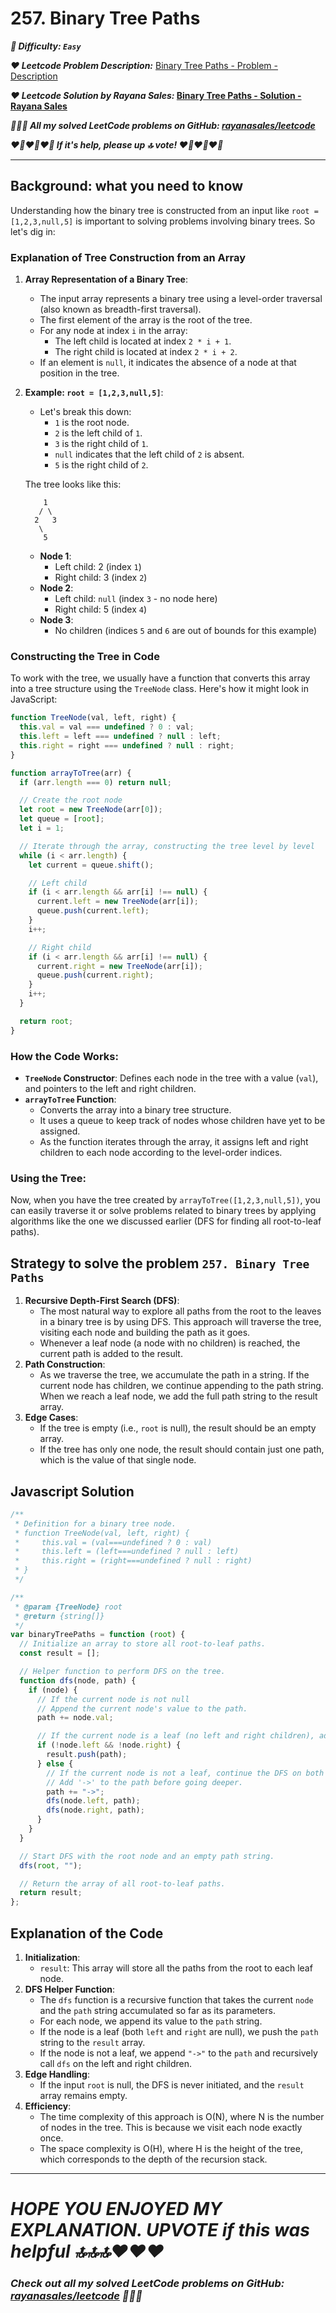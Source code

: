 # 257. Binary Tree Paths

**_🌱 Difficulty: `Easy`_**

**_❤️ Leetcode Problem Description:_** [Binary Tree Paths - Problem - Description](https://leetcode.com/problems/binary-tree-paths/description/)

**_❤️ Leetcode Solution by Rayana Sales:_ [Binary Tree Paths - Solution - Rayana Sales](https://leetcode.com/problems/binary-tree-paths/solutions/5696042/runtime-52ms-beats-83-48-simple-to-understand-javascript-solution/)**

**_💁🏻‍♀️ All my solved LeetCode problems on GitHub: [rayanasales/leetcode](https://github.com/rayanasales/leetcode)_**

**_❤️‍🔥❤️‍🔥❤️‍🔥 If it's help, please up 🔝 vote! ❤️‍🔥❤️‍🔥❤️‍🔥_**

---

## Background: what you need to know

Understanding how the binary tree is constructed from an input like `root = [1,2,3,null,5]` is important to solving problems involving binary trees. So let's dig in:

### Explanation of Tree Construction from an Array

1. **Array Representation of a Binary Tree**:

   - The input array represents a binary tree using a level-order traversal (also known as breadth-first traversal).
   - The first element of the array is the root of the tree.
   - For any node at index `i` in the array:
     - The left child is located at index `2 * i + 1`.
     - The right child is located at index `2 * i + 2`.
   - If an element is `null`, it indicates the absence of a node at that position in the tree.

2. **Example: `root = [1,2,3,null,5]`**:

   - Let's break this down:
     - `1` is the root node.
     - `2` is the left child of `1`.
     - `3` is the right child of `1`.
     - `null` indicates that the left child of `2` is absent.
     - `5` is the right child of `2`.

   The tree looks like this:

   ```
       1
      / \
     2   3
      \
       5
   ```

   - **Node 1**:
     - Left child: 2 (index `1`)
     - Right child: 3 (index `2`)
   - **Node 2**:
     - Left child: `null` (index `3` - no node here)
     - Right child: 5 (index `4`)
   - **Node 3**:
     - No children (indices `5` and `6` are out of bounds for this example)

### Constructing the Tree in Code

To work with the tree, we usually have a function that converts this array into a tree structure using the `TreeNode` class. Here's how it might look in JavaScript:

```javascript
function TreeNode(val, left, right) {
  this.val = val === undefined ? 0 : val;
  this.left = left === undefined ? null : left;
  this.right = right === undefined ? null : right;
}

function arrayToTree(arr) {
  if (arr.length === 0) return null;

  // Create the root node
  let root = new TreeNode(arr[0]);
  let queue = [root];
  let i = 1;

  // Iterate through the array, constructing the tree level by level
  while (i < arr.length) {
    let current = queue.shift();

    // Left child
    if (i < arr.length && arr[i] !== null) {
      current.left = new TreeNode(arr[i]);
      queue.push(current.left);
    }
    i++;

    // Right child
    if (i < arr.length && arr[i] !== null) {
      current.right = new TreeNode(arr[i]);
      queue.push(current.right);
    }
    i++;
  }

  return root;
}
```

### How the Code Works:

- **`TreeNode` Constructor**: Defines each node in the tree with a value (`val`), and pointers to the left and right children.
- **`arrayToTree` Function**:
  - Converts the array into a binary tree structure.
  - It uses a queue to keep track of nodes whose children have yet to be assigned.
  - As the function iterates through the array, it assigns left and right children to each node according to the level-order indices.

### Using the Tree:

Now, when you have the tree created by `arrayToTree([1,2,3,null,5])`, you can easily traverse it or solve problems related to binary trees by applying algorithms like the one we discussed earlier (DFS for finding all root-to-leaf paths).

## Strategy to solve the problem `257. Binary Tree Paths`

1. **Recursive Depth-First Search (DFS)**:
   - The most natural way to explore all paths from the root to the leaves in a binary tree is by using DFS. This approach will traverse the tree, visiting each node and building the path as it goes.
   - Whenever a leaf node (a node with no children) is reached, the current path is added to the result.
2. **Path Construction**:
   - As we traverse the tree, we accumulate the path in a string. If the current node has children, we continue appending to the path string. When we reach a leaf node, we add the full path string to the result array.
3. **Edge Cases**:
   - If the tree is empty (i.e., `root` is null), the result should be an empty array.
   - If the tree has only one node, the result should contain just one path, which is the value of that single node.

## Javascript Solution

```js
/**
 * Definition for a binary tree node.
 * function TreeNode(val, left, right) {
 *     this.val = (val===undefined ? 0 : val)
 *     this.left = (left===undefined ? null : left)
 *     this.right = (right===undefined ? null : right)
 * }
 */

/**
 * @param {TreeNode} root
 * @return {string[]}
 */
var binaryTreePaths = function (root) {
  // Initialize an array to store all root-to-leaf paths.
  const result = [];

  // Helper function to perform DFS on the tree.
  function dfs(node, path) {
    if (node) {
      // If the current node is not null
      // Append the current node's value to the path.
      path += node.val;

      // If the current node is a leaf (no left and right children), add the path to the result.
      if (!node.left && !node.right) {
        result.push(path);
      } else {
        // If the current node is not a leaf, continue the DFS on both children.
        // Add '->' to the path before going deeper.
        path += "->";
        dfs(node.left, path);
        dfs(node.right, path);
      }
    }
  }

  // Start DFS with the root node and an empty path string.
  dfs(root, "");

  // Return the array of all root-to-leaf paths.
  return result;
};
```

## Explanation of the Code

1. **Initialization**:
   - `result`: This array will store all the paths from the root to each leaf node.
2. **DFS Helper Function**:
   - The `dfs` function is a recursive function that takes the current `node` and the `path` string accumulated so far as its parameters.
   - For each node, we append its value to the `path` string.
   - If the node is a leaf (both `left` and `right` are null), we push the `path` string to the `result` array.
   - If the node is not a leaf, we append `"->"` to the `path` and recursively call `dfs` on the left and right children.
3. **Edge Handling**:
   - If the input `root` is null, the DFS is never initiated, and the `result` array remains empty.
4. **Efficiency**:
   - The time complexity of this approach is O(N), where N is the number of nodes in the tree. This is because we visit each node exactly once.
   - The space complexity is O(H), where H is the height of the tree, which corresponds to the depth of the recursion stack.

---

# **_HOPE YOU ENJOYED MY EXPLANATION. UPVOTE if this was helpful 🔝🔝🔝❤️❤️❤️_**

### **_Check out all my solved LeetCode problems on GitHub: [rayanasales/leetcode](https://github.com/rayanasales/leetcode) 🤙😚🤘_**
